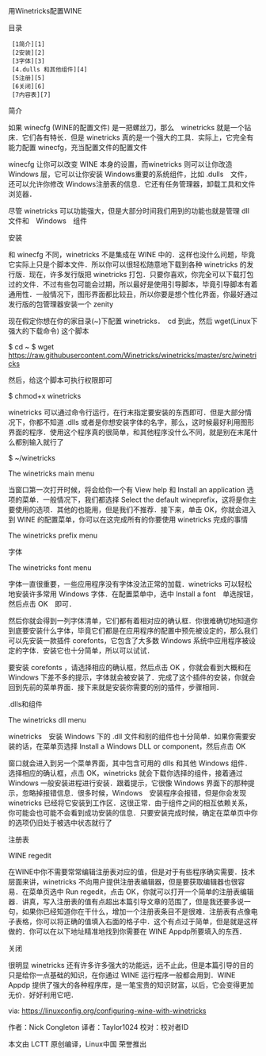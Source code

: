 

用Winetricks配置WINE

目录

     [1简介][1]
     [2安装][2]
     [3字体][3]
     [4.dulls 和其他组件][4]
     [5注册][5]
     [6关闭][6]
     [7内容表][7]

简介

如果 winecfg (WINE的配置文件) 是一把螺丝刀，那么　winetricks 就是一个钻床．它们各有特长．但是 winetricks 真的是一个强大的工具．实际上，它完全有能力配置 winecfg，充当配置文件的配置文件

winecfg 让你可以改变 WINE 本身的设置，而winetricks 则可以让你改造 Windows 层，它可以让你安装 Windows重要的系统组件，比如 .dulls　文件，还可以允许你修改 Windows注册表的信息．它还有任务管理器，卸载工具和文件浏览器．

尽管 winetricks 可以功能强大，但是大部分时间我们用到的功能也就是管理 dll 文件和　Windows　组件

安装

和 winecfg 不同，winetricks 不是集成在 WINE 中的．这样也没什么问题，毕竟它实际上只是个脚本文件．所以你可以很轻松随意地下载到各种 winetricks 的发行版．现在，许多发行版把 winetricks 打包．只要你喜欢，你完全可以下载打包过的文件．不过有些包可能会过期，所以最好是使用引导脚本，毕竟引导脚本有着通用性．一般情况下，图形界面都比较丑，所以你要是想个性化界面，你最好通过发行版的包管理器安装一个 zenity

现在假定你想在你的家目录(~)下配置 winetricks．　cd 到此，然后 wget(Linux下强大的下载命令) 这个脚本

$ cd ~
$ wget https://raw.githubusercontent.com/Winetricks/winetricks/master/src/winetricks

然后，给这个脚本可执行权限即可

$ chmod+x winetricks

winetricks 可以通过命令行运行，在行末指定要安装的东西即可．但是大部分情况下，你都不知道 .dlls 或者是你想安装字体的名字，那么，这时候最好利用图形界面的程序．使用这个程序真的很简单，和其他程序没什么不同，就是别在末尾什么都别输入就行了

$ ~/winetricks

The winetricks main menu

当窗口第一次打开时候，将会给你一个有 View help 和 Install an application 选项的菜单．一般情况下，我们都选择 Select the default wineprefix，这将是你主要使用的选项．其他的也能用，但是我们不推荐．接下来，单击 OK，你就会进入到 WINE 的配置菜单，你可以在这完成所有的你要使用 winetricks 完成的事情

The winetricks prefix menu

字体

The winetricks font menu

字体一直很重要，一些应用程序没有字体没法正常的加载．winetricks 可以轻松地安装许多常用 Windows 字体．在配置菜单中，选中 Install a font　单选按钮，然后点击 OK　即可．

然后你就会得到一列字体清单，它们都有着相对应的确认框．你很难确切地知道你到底要安装什么字体，毕竟它们都是在应用程序的配置中预先被设定的，那么我们可以先安装一款插件 corefonts，它包含了大多数 Windows 系统中应用程序被设定的字体．安装它也十分简单，所以可以试试．

要安装 corefonts ，请选择相应的确认框，然后点击 OK ，你就会看到大概和在 Windows 下差不多的提示，字体就会被安装了．完成了这个插件的安装，你就会回到先前的菜单界面．接下来就是安装你需要的别的插件，步骤相同．

.dlls和组件

The winetricks dll menu

winetricks　安装 Windows 下的 .dll 文件和别的组件也十分简单．如果你需要安装的话，在菜单页选择 Install a Windows DLL or component，然后点击 OK 

窗口就会进入到另一个菜单界面，其中包含可用的 dlls 和其他 Windows 组件．选择相应的确认框，点击 OK，winetricks 就会下载你选择的组件，接着通过 Windows 一般安装进程进行安装．跟着提示，它很像 Windows 界面下的那种提示，忽略掉报错信息．很多时候，Windows　安装程序会报错，但是你会发现 winetricks 已经将它安装到工作区．这很正常．由于组件之间的相互依赖关系，你可能会也可能不会看到成功安装的信息．只要安装完成时候，确定在菜单页中你的选项仍旧处于被选中状态就行了

注册表

WINE regedit

在WINE中你不需要常常编辑注册表对应的值，但是对于有些程序确实需要．技术层面来讲，winetricks 不向用户提供注册表编辑器，但是要获取编辑器也很容易．在菜单页选中 Run regedit，点击 OK，你就可以打开一个简单的注册表编辑器．讲真，写入注册表的值有点超出本篇引导文章的范围了，但是我还要多说一句，如果你已经知道你在干什么，增加一个注册表条目不是很难．注册表有点像电子表格，你可以将正确的值填入右面的格子中．这个有点过于简单，但是就是这样做的．你可以在以下地址精准地找到你需要在 WINE Appdp所要填入的东西．

关闭

很明显 winetricks 还有许多许多强大的功能远，远不止此，但是本篇引导的目的只是给你一点基础的知识，在你通过 WINE 运行程序一般都会用到．WINE Appdp 提供了强大的各种程序库，是一笔宝贵的知识财富，以后，它会变得更加无价．好好利用它吧．

via: https://linuxconfig.org/configuring-wine-with-winetricks

作者：Nick Congleton 译者：Taylor1024 校对：校对者ID

本文由 LCTT 原创编译，Linux中国 荣誉推出

